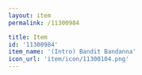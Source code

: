 ```yaml
---
layout: item
permalink: /11300984

title: Item
id: '11300984'
item_name: '(Intro) Bandit Bandanna'
icon_url: 'item/icon/11300104.png'
---
```

